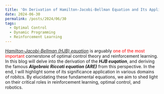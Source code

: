 ```yaml
---
title: 'On Derivation of Hamilton-Jacobi-Bellman Equation and Its Application'
date: 2024-06-30
permalink: /posts/2024/06/30
tags:
  - Optimal Control
  - Dynamic Programming
  - Reinforcement Learning
---
```

[_Hamilton-Jacobi-Bellman (HJB) equation_](https://en.wikipedia.org/wiki/Hamilton%E2%80%93Jacobi%E2%80%93Bellman_equation) is arguably <span style="color:red">one of the most important</span> cornerstone of optimal control theory and reinforcement learning. In this blog will delve into the derivation of the **_HJB euqation_**, and deriving the famous **_Algebraic Riccati equation (ARE)_** from this perspective. In the end, I will highlight some of its significance application in various domains of robitcs. By elucidating these fundamental equations, we aim to shed light on their critical roles in reinforcement learning, optimal control, and robotics. 